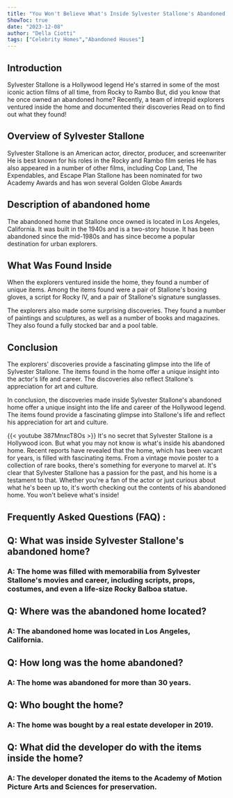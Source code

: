 ```yaml
---
title: "You Won't Believe What's Inside Sylvester Stallone's Abandoned Home!"
ShowToc: true 
date: "2023-12-08"
author: "Della Ciotti" 
tags: ["Celebrity Homes","Abandoned Houses"]
---
```

## Introduction 
Sylvester Stallone is a Hollywood legend He's starred in some of the most iconic action films of all time, from Rocky to Rambo But, did you know that he once owned an abandoned home? Recently, a team of intrepid explorers ventured inside the home and documented their discoveries Read on to find out what they found!

## Overview of Sylvester Stallone
Sylvester Stallone is an American actor, director, producer, and screenwriter He is best known for his roles in the Rocky and Rambo film series He has also appeared in a number of other films, including Cop Land, The Expendables, and Escape Plan Stallone has been nominated for two Academy Awards and has won several Golden Globe Awards

## Description of abandoned home

The abandoned home that Stallone once owned is located in Los Angeles, California. It was built in the 1940s and is a two-story house. It has been abandoned since the mid-1980s and has since become a popular destination for urban explorers.

## What Was Found Inside

When the explorers ventured inside the home, they found a number of unique items. Among the items found were a pair of Stallone's boxing gloves, a script for Rocky IV, and a pair of Stallone's signature sunglasses.

The explorers also made some surprising discoveries. They found a number of paintings and sculptures, as well as a number of books and magazines. They also found a fully stocked bar and a pool table.

## Conclusion

The explorers' discoveries provide a fascinating glimpse into the life of Sylvester Stallone. The items found in the home offer a unique insight into the actor's life and career. The discoveries also reflect Stallone's appreciation for art and culture.

In conclusion, the discoveries made inside Sylvester Stallone's abandoned home offer a unique insight into the life and career of the Hollywood legend. The items found provide a fascinating glimpse into Stallone's life and reflect his appreciation for art and culture.

{{< youtube 387MnxcT8Os >}} 
It's no secret that Sylvester Stallone is a Hollywood icon. But what you may not know is what's inside his abandoned home. Recent reports have revealed that the home, which has been vacant for years, is filled with fascinating items. From a vintage movie poster to a collection of rare books, there's something for everyone to marvel at. It's clear that Sylvester Stallone has a passion for the past, and his home is a testament to that. Whether you're a fan of the actor or just curious about what he's been up to, it's worth checking out the contents of his abandoned home. You won't believe what's inside!

## Frequently Asked Questions (FAQ) :
<h2>Q: What was inside Sylvester Stallone's abandoned home?</h2>

<h3>A: The home was filled with memorabilia from Sylvester Stallone's movies and career, including scripts, props, costumes, and even a life-size Rocky Balboa statue.</h3>

<h2>Q: Where was the abandoned home located?</h2>

<h3>A: The abandoned home was located in Los Angeles, California.</h3>

<h2>Q: How long was the home abandoned?</h2>

<h3>A: The home was abandoned for more than 30 years.</h3>

<h2>Q: Who bought the home?</h2>

<h3>A: The home was bought by a real estate developer in 2019.</h3>

<h2>Q: What did the developer do with the items inside the home?</h2>

<h3>A: The developer donated the items to the Academy of Motion Picture Arts and Sciences for preservation.</h3>



